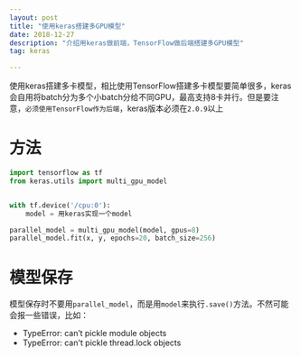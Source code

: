 ```yaml
---
layout: post
title: "使用keras搭建多GPU模型"
date: 2018-12-27
description: "介绍用keras做前端，TensorFlow做后端搭建多GPU模型"
tag: keras

---
```


使用keras搭建多卡模型，相比使用TensorFlow搭建多卡模型要简单很多，keras会自用将batch分为多个小batch分给不同GPU，最高支持8卡并行。但是要注意，`必须使用TensorFlow作为后端`，keras版本必须在`2.0.9`以上
# 方法
```python
import tensorflow as tf
from keras.utils import multi_gpu_model


with tf.device('/cpu:0'):
    model = 用keras实现一个model

parallel_model = multi_gpu_model(model, gpus=8)
parallel_model.fit(x, y, epochs=20, batch_size=256)

```

# 模型保存
模型保存时不要用`parallel_model`，而是用`model`来执行`.save()`方法。不然可能会报一些错误，比如：
- TypeError: can’t pickle module objects
- TypeError: can't pickle thread.lock objects

